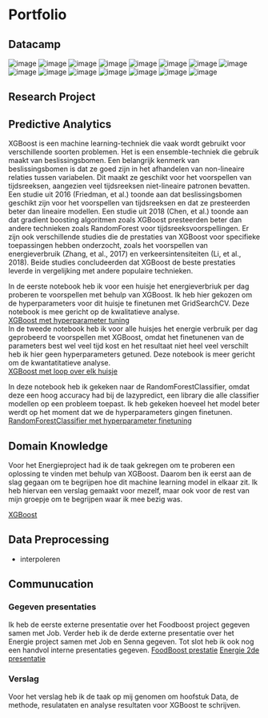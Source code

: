 # Portfolio

## Datacamp
![image](https://user-images.githubusercontent.com/120015853/213521634-464dedbe-4458-4ee2-bc8c-e9cf36be9165.png)
![image](https://user-images.githubusercontent.com/120015853/213521705-06b65c44-a0ef-4c54-8185-2b59ca9fae62.png)
![image](https://user-images.githubusercontent.com/120015853/213521772-867505a7-c536-458f-91ec-2336baedebbf.png)
![image](https://user-images.githubusercontent.com/120015853/213521882-16770441-f3ec-4516-9dfd-a6f60ba2dff7.png)
![image](https://user-images.githubusercontent.com/120015853/213521990-071d8d15-e157-4b85-a65c-12a23a510af8.png)
![image](https://user-images.githubusercontent.com/120015853/213522093-23018356-0baf-4b5d-870c-743df444f9f3.png)
![image](https://user-images.githubusercontent.com/120015853/213522198-f01bca37-6f37-41d5-aed8-f18ab3d39bb8.png)
![image](https://user-images.githubusercontent.com/120015853/213524020-8d886a22-693f-45a3-b379-1dc74ba35904.png)
![image](https://user-images.githubusercontent.com/120015853/213524085-a2933412-affb-4d7d-ae69-6afbf88d35a6.png)
![image](https://user-images.githubusercontent.com/120015853/213524190-714b2187-4837-421e-b090-d05ad0c5ed3a.png)
![image](https://user-images.githubusercontent.com/120015853/213524283-c6702829-72cf-4cb2-b367-e984557953e7.png)
![image](https://user-images.githubusercontent.com/120015853/213524344-777dcd26-f810-42f2-acc4-120f915f75b4.png)
![image](https://user-images.githubusercontent.com/120015853/213524433-4c55ee06-690e-4fdc-9196-92b6eb178ca3.png)
![image](https://user-images.githubusercontent.com/120015853/213524512-7451ca92-7968-4111-9b1b-3a9a1bf1dff2.png)
![image](https://user-images.githubusercontent.com/120015853/213524593-7f1c6318-efbe-43ed-b59f-9b365ca67e75.png)


## Research Project

## Predictive Analytics

XGBoost is een machine learning-techniek die vaak wordt gebruikt voor verschillende soorten problemen. Het is een ensemble-techniek die gebruik maakt van beslissingsbomen. Een belangrijk kenmerk van beslissingsbomen is dat ze goed zijn in het afhandelen van non-lineaire relaties tussen variabelen. Dit maakt ze geschikt voor het voorspellen van tijdsreeksen, aangezien veel tijdsreeksen niet-lineaire patronen bevatten. Een studie uit 2016 (Friedman, et al.) toonde aan dat beslissingsbomen geschikt zijn voor het voorspellen van tijdsreeksen en dat ze presteerden beter dan lineaire modellen. Een studie uit 2018 (Chen, et al.) toonde aan dat gradient boosting algoritmen zoals XGBoost presteerden beter dan andere technieken zoals RandomForest voor tijdsreeksvoorspellingen. Er zijn ook verschillende studies die de prestaties van XGBoost voor specifieke toepassingen hebben onderzocht, zoals het voorspellen van energieverbruik (Zhang, et al., 2017) en verkeersintensiteiten (Li, et al., 2018). Beide studies concludeerden dat XGBoost de beste prestaties leverde in vergelijking met andere populaire technieken. 

In de eerste notebook heb ik voor een huisje het energieverbriuk per dag proberen te voorspellen met behulp van XGBoost. Ik heb hier gekozen om de hyperparameters voor dit huisje te finetunen met GridSearchCV. Deze notebook is mee gericht op de kwalitatieve analyse. <br>
[XGBoost met hyperparameter tuning](xgboost1.ipynb) <br>
In de tweede notebook heb ik voor alle huisjes het energie verbruik per dag geprobeerd te voorspellen met XGBoost, omdat het finetunenen van de parameters best wel veel tijd kost en het resultaat niet heel veel verschilt heb ik hier geen hyperparameters getuned. Deze notebook is meer gericht om de kwantatitatieve analyse. <br>
[XGBoost met loop over elk huisje](xgboost2.ipynb)

In deze notebook heb ik gekeken naar de RandomForestClassifier, omdat deze een hoog accuracy had bij de lazypredict, een library die alle classifier modellen op een probleem toepast. Ik heb gekeken hoeveel het model beter werdt op het moment dat we de hyperparameters gingen finetunen. <br>
[RandomForestClassifier met hyperparameter finetuning](rfr.ipynb)

## Domain Knowledge
Voor het Energieproject had ik de taak gekregen om te proberen een oplossing te vinden met behulp van XGBoost. Daarom ben ik eerst aan de slag gegaan om te begrijpen hoe dit machine learning model in elkaar zit. Ik heb hiervan een verslag gemaakt voor mezelf, maar ook voor de rest van mijn groepje om te begrijpen waar ik mee bezig was.

[XGBoost](XgBoost.pdf)

## Data Preprocessing
- interpoleren
## Communucation

### Gegeven presentaties

Ik heb de eerste externe presentatie over het Foodboost project gegeven samen met Job. Verder heb ik de derde externe presentatie over het Energie project samen met Job en Senna gegeven. Tot slot heb ik ook nog een handvol interne presentaties gegeven. 
[FoodBoost prestatie](FoodBoostEindpresentatie)
[Energie 2de presentatie](Energy2)

### Verslag

Voor het verslag heb ik de taak op mij genomen om hoofstuk Data, de methode, resulataten en analyse resultaten voor XGBoost te schrijven.
